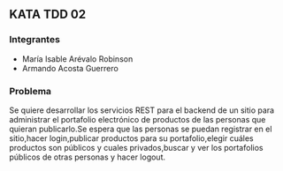 ## KATA TDD 02

### Integrantes
- María Isable Arévalo Robinson
- Armando Acosta Guerrero

### Problema
Se quiere desarrollar los servicios REST para el backend de un sitio para administrar el portafolio electrónico de productos de las personas que quieran publicarlo.Se espera que las personas se puedan registrar en el sitio,hacer login,publicar productos para su portafolio,elegir cuáles productos son públicos y cuales privados,buscar y ver los portafolios públicos de otras personas y hacer logout.